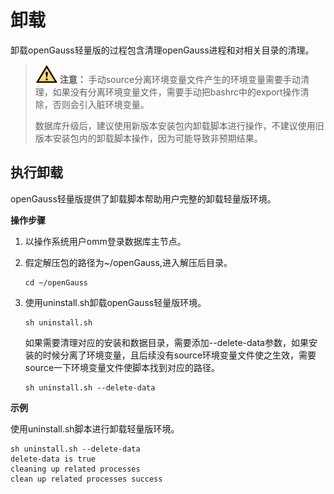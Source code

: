 # 卸载<a name="ZH-CN_TOPIC_0289899737"></a>

卸载openGauss轻量版的过程包含清理openGauss进程和对相关目录的清理。

>![](public_sys-resources/icon-caution.gif) **注意：** 
>手动source分离环境变量文件产生的环境变量需要手动清理，如果没有分离环境变量文件，需要手动把bashrc中的export操作清除，否则会引入脏环境变量。  
>
>数据库升级后，建议使用新版本安装包内卸载脚本进行操作，不建议使用旧版本安装包内的卸载脚本操作，因为可能导致非预期结果。

## 执行卸载<a name="zh-cn_topic_0283136478_section1229131371816"></a>

openGauss轻量版提供了卸载脚本帮助用户完整的卸载轻量版环境。

**操作步骤**

1.  以操作系统用户omm登录数据库主节点。
2.  假定解压包的路径为\~/openGauss,进入解压后目录。

    ```
    cd ~/openGauss
    ```

3.  使用uninstall.sh卸载openGauss轻量版环境。

    ```
    sh uninstall.sh
    ```

    如果需要清理对应的安装和数据目录，需要添加--delete-data参数，如果安装的时候分离了环境变量，且后续没有source环境变量文件使之生效，需要source一下环境变量文件使脚本找到对应的路径。

    ```
    sh uninstall.sh --delete-data 
    ```


**示例**

使用uninstall.sh脚本进行卸载轻量版环境。

```
sh uninstall.sh --delete-data
delete-data is true
cleaning up related processes
clean up related processes success
```


